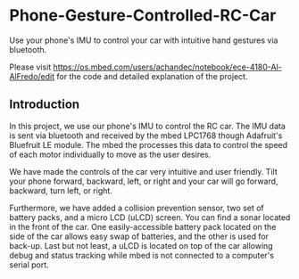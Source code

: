 # Phone-Gesture-Controlled-RC-Car
Use your phone's IMU to control your car with intuitive hand gestures via bluetooth. 

Please visit https://os.mbed.com/users/achandec/notebook/ece-4180-Al-AlFredo/edit for the code and detailed explanation of the project.

## Introduction
In this project, we use our phone's IMU to control the RC car. The IMU data is sent via bluetooth and received by the mbed LPC1768 though Adafruit's Bluefruit LE module. The mbed the processes this data to control the speed of each motor individually to move as the user desires. 

We have made the controls of the car very intuitive and user friendly. Tilt your phone forward, backward, left, or right and your car will go forward, backward, turn left, or right. 

Furthermore, we have added a collision prevention sensor, two set of battery packs, and a micro LCD (uLCD) screen. You can find a  sonar located in the front of the car. One easily-accessible battery pack located on the side of the car allows easy swap of batteries, and the other is used for back-up. Last but not least, a uLCD is located on top of the car allowing debug and status tracking while mbed is not connected to a computer's serial port.
